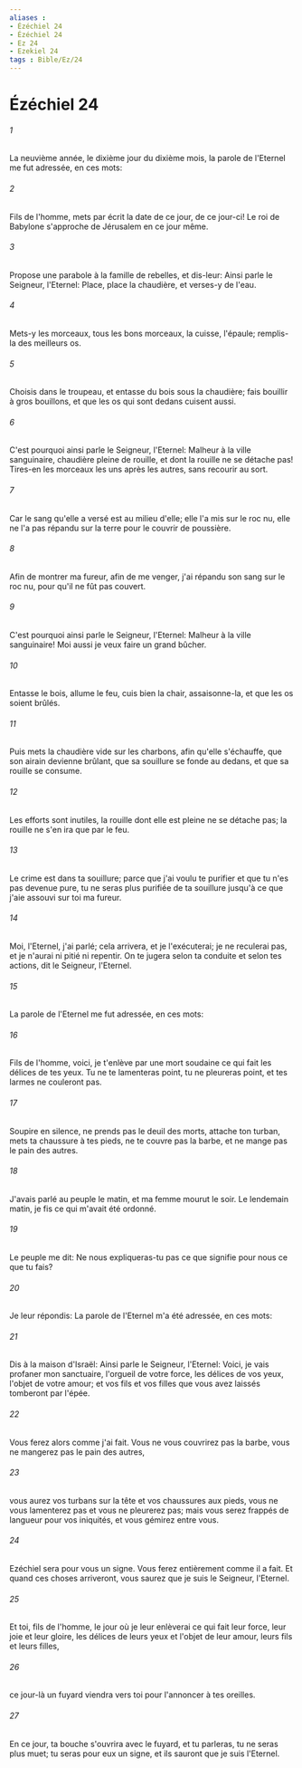```yaml
---
aliases : 
- Ézéchiel 24
- Ézéchiel 24
- Ez 24
- Ezekiel 24
tags : Bible/Ez/24
---
```


# Ézéchiel 24

###### 1
La neuvième année, le dixième jour du dixième mois, la parole de l'Eternel me fut adressée, en ces mots:
###### 2
Fils de l'homme, mets par écrit la date de ce jour, de ce jour-ci! Le roi de Babylone s'approche de Jérusalem en ce jour même.
###### 3
Propose une parabole à la famille de rebelles, et dis-leur: Ainsi parle le Seigneur, l'Eternel: Place, place la chaudière, et verses-y de l'eau.
###### 4
Mets-y les morceaux, tous les bons morceaux, la cuisse, l'épaule; remplis-la des meilleurs os.
###### 5
Choisis dans le troupeau, et entasse du bois sous la chaudière; fais bouillir à gros bouillons, et que les os qui sont dedans cuisent aussi.
###### 6
C'est pourquoi ainsi parle le Seigneur, l'Eternel: Malheur à la ville sanguinaire, chaudière pleine de rouille, et dont la rouille ne se détache pas! Tires-en les morceaux les uns après les autres, sans recourir au sort.
###### 7
Car le sang qu'elle a versé est au milieu d'elle; elle l'a mis sur le roc nu, elle ne l'a pas répandu sur la terre pour le couvrir de poussière.
###### 8
Afin de montrer ma fureur, afin de me venger, j'ai répandu son sang sur le roc nu, pour qu'il ne fût pas couvert.
###### 9
C'est pourquoi ainsi parle le Seigneur, l'Eternel: Malheur à la ville sanguinaire! Moi aussi je veux faire un grand bûcher.
###### 10
Entasse le bois, allume le feu, cuis bien la chair, assaisonne-la, et que les os soient brûlés.
###### 11
Puis mets la chaudière vide sur les charbons, afin qu'elle s'échauffe, que son airain devienne brûlant, que sa souillure se fonde au dedans, et que sa rouille se consume.
###### 12
Les efforts sont inutiles, la rouille dont elle est pleine ne se détache pas; la rouille ne s'en ira que par le feu.
###### 13
Le crime est dans ta souillure; parce que j'ai voulu te purifier et que tu n'es pas devenue pure, tu ne seras plus purifiée de ta souillure jusqu'à ce que j'aie assouvi sur toi ma fureur.
###### 14
Moi, l'Eternel, j'ai parlé; cela arrivera, et je l'exécuterai; je ne reculerai pas, et je n'aurai ni pitié ni repentir. On te jugera selon ta conduite et selon tes actions, dit le Seigneur, l'Eternel.
###### 15
La parole de l'Eternel me fut adressée, en ces mots:
###### 16
Fils de l'homme, voici, je t'enlève par une mort soudaine ce qui fait les délices de tes yeux. Tu ne te lamenteras point, tu ne pleureras point, et tes larmes ne couleront pas.
###### 17
Soupire en silence, ne prends pas le deuil des morts, attache ton turban, mets ta chaussure à tes pieds, ne te couvre pas la barbe, et ne mange pas le pain des autres.
###### 18
J'avais parlé au peuple le matin, et ma femme mourut le soir. Le lendemain matin, je fis ce qui m'avait été ordonné.
###### 19
Le peuple me dit: Ne nous expliqueras-tu pas ce que signifie pour nous ce que tu fais?
###### 20
Je leur répondis: La parole de l'Eternel m'a été adressée, en ces mots:
###### 21
Dis à la maison d'Israël: Ainsi parle le Seigneur, l'Eternel: Voici, je vais profaner mon sanctuaire, l'orgueil de votre force, les délices de vos yeux, l'objet de votre amour; et vos fils et vos filles que vous avez laissés tomberont par l'épée.
###### 22
Vous ferez alors comme j'ai fait. Vous ne vous couvrirez pas la barbe, vous ne mangerez pas le pain des autres,
###### 23
vous aurez vos turbans sur la tête et vos chaussures aux pieds, vous ne vous lamenterez pas et vous ne pleurerez pas; mais vous serez frappés de langueur pour vos iniquités, et vous gémirez entre vous.
###### 24
Ezéchiel sera pour vous un signe. Vous ferez entièrement comme il a fait. Et quand ces choses arriveront, vous saurez que je suis le Seigneur, l'Eternel.
###### 25
Et toi, fils de l'homme, le jour où je leur enlèverai ce qui fait leur force, leur joie et leur gloire, les délices de leurs yeux et l'objet de leur amour, leurs fils et leurs filles,
###### 26
ce jour-là un fuyard viendra vers toi pour l'annoncer à tes oreilles.
###### 27
En ce jour, ta bouche s'ouvrira avec le fuyard, et tu parleras, tu ne seras plus muet; tu seras pour eux un signe, et ils sauront que je suis l'Eternel.
